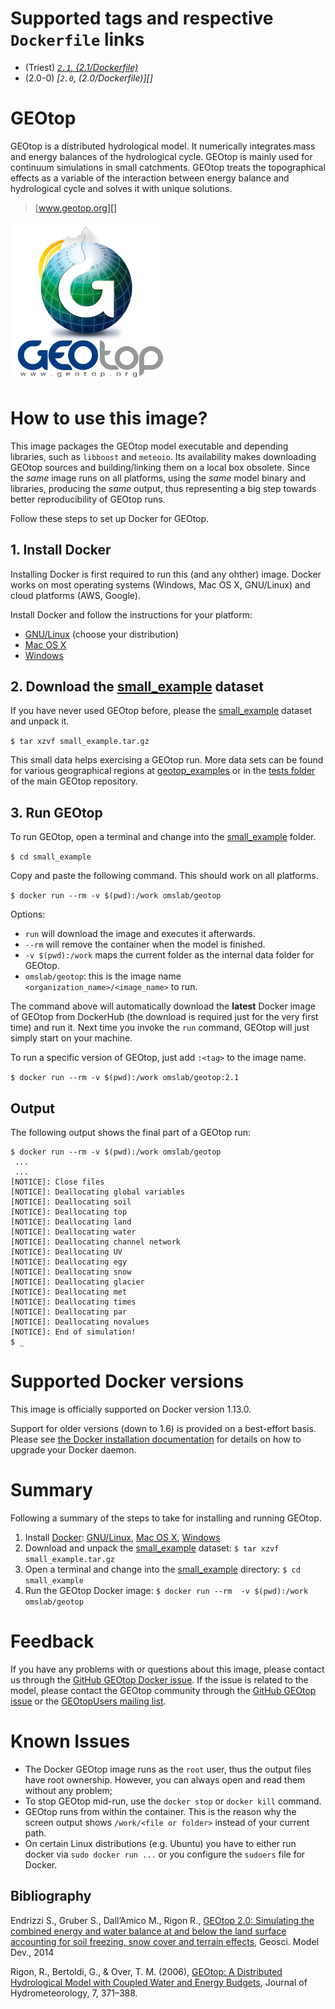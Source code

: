 # Supported tags and respective ```Dockerfile``` links
* (Triest) *[```2.1```, (2.1/Dockerfile)][]*
* (2.0-0) *[```2.0```, (2.0/Dockerfile)][]*

# GEOtop

GEOtop is a distributed hydrological model. It numerically integrates mass and energy balances of the hydrological cycle. GEOtop is mainly used for continuum simulations in small catchments. GEOtop treats the topographical effects as a variable of the interaction between energy balance and hydrological cycle and solves it with unique solutions.

> [www.geotop.org][]

![GEOtop logo](https://raw.githubusercontent.com/GrowWorkingHard/logos/master/geotop/GEOtop_200x250.jpg) 

# How to use this image?

This image packages the GEOtop model executable and depending libraries, such as ```libboost``` and ```meteoio```. Its availability makes downloading GEOtop sources and building/linking them on a local box obsolete. Since the *same* image runs on all platforms, using the *same* model binary and libraries, producing the *same* output, thus representing a big step towards better reproducibility of GEOtop runs.

Follow these steps to set up Docker for GEOtop. 

## 1. Install Docker

Installing Docker is first required to run this (and any ohther) image. Docker works on most operating systems (Windows, Mac OS X, GNU/Linux) and cloud platforms (AWS, Google).


Install Docker and follow the instructions for your platform:

* [GNU/Linux][] (choose your distribution)
* [Mac OS X][]
* [Windows][] 


## 2. Download the [small_example][] dataset

If you have never used GEOtop before, please the [small_example][] dataset and unpack it. 

```$ tar xzvf small_example.tar.gz```

This small data helps exercising a GEOtop run. More data sets can be found for various geographical regions at [geotop_examples][] or in the [tests folder][] of the main GEOtop repository.


## 3. Run GEOtop

To run GEOtop, open a terminal and change into the [small_example][] folder.


```$ cd small_example```

Copy and paste the following command. This should work on all platforms. 

```$ docker run --rm -v $(pwd):/work omslab/geotop```

Options:

* ```run``` will download the image and executes it afterwards.
* ```--rm``` will remove the container when the model is finished.
* ```-v $(pwd):/work``` maps the current folder as the internal data folder 
  for GEOtop.
* ```omslab/geotop```: this is the image name ```<organization_name>/<image_name>```
  to run.

The command above will automatically download the **latest** Docker image of GEOtop from DockerHub (the download is required just for the very first time) and run it. Next time you invoke the ```run``` command, GEOtop will just simply start on your machine.


To run a specific version of GEOtop, just add ```:<tag>``` to the image name.

```$ docker run --rm -v $(pwd):/work omslab/geotop:2.1```


## Output

The following output shows the final part of a GEOtop run:


```
$ docker run --rm -v $(pwd):/work omslab/geotop
 ...
 ... 
[NOTICE]: Close files
[NOTICE]: Deallocating global variables
[NOTICE]: Deallocating soil
[NOTICE]: Deallocating top
[NOTICE]: Deallocating land
[NOTICE]: Deallocating water
[NOTICE]: Deallocating channel network
[NOTICE]: Deallocating UV
[NOTICE]: Deallocating egy
[NOTICE]: Deallocating snow
[NOTICE]: Deallocating glacier
[NOTICE]: Deallocating met
[NOTICE]: Deallocating times
[NOTICE]: Deallocating par
[NOTICE]: Deallocating novalues
[NOTICE]: End of simulation!
$ _
```

# Supported Docker versions

This image is officially supported on Docker version 1.13.0.

Support for older versions (down to 1.6) is provided on a best-effort basis. Please see [the Docker installation documentation][] for details on how to upgrade your Docker daemon.


# Summary

Following a summary of the steps to take for installing and running GEOtop.

1. Install [Docker][]:
   [GNU/Linux][], [Mac OS X][], [Windows][] 
2. Download and unpack the [small_example][] dataset:
   ```$ tar xzvf small_example.tar.gz```
3. Open a terminal and change into the [small_example][] directory:
   ```$ cd small_example```
4. Run the GEOtop Docker image:
   ```$ docker run --rm  -v $(pwd):/work omslab/geotop```


# Feedback

If you have any problems with or questions about this image, please contact us through the [GitHub GEOtop Docker issue][]. If the issue is related to the model, please contact the GEOtop community through the [GitHub GEOtop issue][] or the [GEOtopUsers mailing list][].

# Known Issues

* The Docker GEOtop image runs as the ```root``` user, thus the output files have root ownership. However, you can always open and read them without any problem;
* To stop GEOtop mid-run, use the ```docker stop``` or ```docker kill``` command.
* GEOtop runs from within the container. This is the reason why the screen output shows ```/work/<file or folder>``` instead of your current path.
* On certain Linux distributions (e.g. Ubuntu) you have to either run docker via ```sudo docker run ...``` or you configure the ```sudoers``` file for Docker. 

## Bibliography

Endrizzi S., Gruber S., Dall’Amico M., Rigon R., [GEOtop 2.0: Simulating the combined energy and water balance at and below the land surface accounting for soil freezing, snow cover and terrain effects][], Geosci. Model Dev., 2014

Rigon, R., Bertoldi, G., & Over, T. M. (2006), [GEOtop: A Distributed Hydrological Model with Coupled Water and Energy Budgets][], Journal of Hydrometeorology, 7, 371–388.

[```2.1```, (2.1/Dockerfile)]: https://github.com/geotopmodel/docker/blob/master/2.1/Dockerfile
[www.geotop.org]: http://geotopmodel.github.io/geotop/
[GNU/Linux]: https://docs.docker.com/engine/installation/
[Mac OS X]: https://docs.docker.com/docker-for-mac/
[Windows]: https://docs.docker.com/docker-for-windows/
[small_example]: https://github.com/geotopmodel/docker/blob/master/small_example.tar.gz?raw=true
[geotop_examples]: https://github.com/geotopmodel/geotop_examples
[tests folder]: https://github.com/geotopmodel/geotop/tree/master/tests
[Docker]: https://www.docker.com/
[the Docker installation documentation]: https://docs.docker.com/engine/installation/
[GitHub GEOtop Docker issue]: https://github.com/geotopmodel/docker/issues
[GitHub GEOtop issue]: https://github.com/geotopmodel/geotop/issues
[GEOtopUsers mailing list]: https://groups.google.com/forum/#!forum/geotopusers
[GEOtop 2.0: Simulating the combined energy and water balance at and below the land surface accounting for soil freezing, snow cover and terrain effects]: http://www.geosci-model-dev.net/7/2831/2014/gmd-7-2831-2014.html
[GEOtop: A Distributed Hydrological Model with Coupled Water and Energy Budgets]: https://dl.dropboxusercontent.com/u/4762277/000-me/J24-GEOtop.pdf
